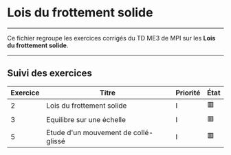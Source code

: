 # Lois du frottement solide

---

Ce fichier regroupe les exercices corrigés du TD ME3 de MPI sur les **Lois du frottement solide**.

---

## Suivi des exercices

| Exercice | Titre                                                          | Priorité | État |
|----------|----------------------------------------------------------------|----------|------|
| 2        | Lois du frottement solide                                      | I        | 🟥   |
| 3        | Equilibre sur une échelle                                      | I        | 🟥   |
| 5        | Etude d'un mouvement de collé-glissé                           | I        | 🟥   |
